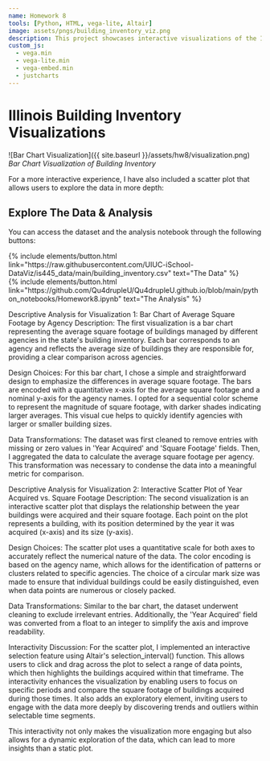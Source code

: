 ```yaml
---
name: Homework 8
tools: [Python, HTML, vega-lite, Altair]
image: assets/pngs/building_inventory_viz.png
description: This project showcases interactive visualizations of the Illinois Building Inventory using vega-lite and Altair.
custom_js:
  - vega.min
  - vega-lite.min
  - vega-embed.min
  - justcharts
---
```


# Illinois Building Inventory Visualizations

![Bar Chart Visualization]({{ site.baseurl }}/assets/hw8/visualization.png)
*Bar Chart Visualization of Building Inventory*



For a more interactive experience, I have also included a scatter plot that allows users to explore the data in more depth:

<vegachart schema-url="{{ site.baseurl }}/assets/json/scatter_plot.json" style="width: 100%"></vegachart>

## Explore The Data & Analysis

You can access the dataset and the analysis notebook through the following buttons:

<!-- Button for the dataset -->
<div class="left">
{% include elements/button.html link="https://raw.githubusercontent.com/UIUC-iSchool-DataViz/is445_data/main/building_inventory.csv" text="The Data" %}
</div>

<!-- Button for the Jupyter notebook -->
<div class="right">
{% include elements/button.html link="https://github.com/Qu4drupleU/Qu4drupleU.github.io/blob/main/python_notebooks/Homework8.ipynb" text="The Analysis" %}
</div>

<!-- these buttons are created using a combination of HTML and Liquid templating language -->


Descriptive Analysis for Visualization 1: Bar Chart of Average Square Footage by Agency
Description: The first visualization is a bar chart representing the average square footage of buildings managed by different agencies in the state's building inventory. Each bar corresponds to an agency and reflects the average size of buildings they are responsible for, providing a clear comparison across agencies.

Design Choices: For this bar chart, I chose a simple and straightforward design to emphasize the differences in average square footage. The bars are encoded with a quantitative x-axis for the average square footage and a nominal y-axis for the agency names. I opted for a sequential color scheme to represent the magnitude of square footage, with darker shades indicating larger averages. This visual cue helps to quickly identify agencies with larger or smaller building sizes.

Data Transformations: The dataset was first cleaned to remove entries with missing or zero values in 'Year Acquired' and 'Square Footage' fields. Then, I aggregated the data to calculate the average square footage per agency. This transformation was necessary to condense the data into a meaningful metric for comparison.

Descriptive Analysis for Visualization 2: Interactive Scatter Plot of Year Acquired vs. Square Footage
Description: The second visualization is an interactive scatter plot that displays the relationship between the year buildings were acquired and their square footage. Each point on the plot represents a building, with its position determined by the year it was acquired (x-axis) and its size (y-axis).

Design Choices: The scatter plot uses a quantitative scale for both axes to accurately reflect the numerical nature of the data. The color encoding is based on the agency name, which allows for the identification of patterns or clusters related to specific agencies. The choice of a circular mark size was made to ensure that individual buildings could be easily distinguished, even when data points are numerous or closely packed.

Data Transformations: Similar to the bar chart, the dataset underwent cleaning to exclude irrelevant entries. Additionally, the 'Year Acquired' field was converted from a float to an integer to simplify the axis and improve readability.

Interactivity Discussion: For the scatter plot, I implemented an interactive selection feature using Altair's selection_interval() function. This allows users to click and drag across the plot to select a range of data points, which then highlights the buildings acquired within that timeframe. The interactivity enhances the visualization by enabling users to focus on specific periods and compare the square footage of buildings acquired during those times. It also adds an exploratory element, inviting users to engage with the data more deeply by discovering trends and outliers within selectable time segments.

This interactivity not only makes the visualization more engaging but also allows for a dynamic exploration of the data, which can lead to more insights than a static plot.